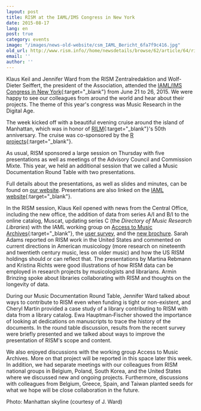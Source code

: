 ```yaml
---
layout: post
title: RISM at the IAML/IMS Congress in New York
date: 2015-08-17
lang: en
post: true
category: events
image: "/images/news-old-website/csm_IAML_Bericht_6fa7f9c416.jpg"
old_url: http://www.rism.info//home/newsdetails/browse/62/article/64/rism-at-the-iamlims-congress-in-new-york.html
email: ''
author: ''
---
```



Klaus Keil and Jennifer Ward from the RISM Zentralredaktion and Wolf-Dieter Seiffert, the president of the Association, attended the [IAML/IMS Congress in New York](http://www.musiclibraryassoc.org/BlankCustom.asp?page=IAML_IMS_2015){:target="_blank"} from June 21 to 26, 2015. We were happy to see our colleagues from around the world and hear about their projects. The theme of this year's congress was Music Research in the Digital Age.



The week kicked off with a beautiful evening cruise around the island of Manhattan, which was in honor of [RILM](http://rilm.org/){:target="_blank"}'s 50th anniversary. The cruise was co-sponsored by the [R projects](http://www.r-musicprojects.org/){:target="_blank"}.

As usual, RISM sponsored a large session on Thursday with five presentations as well as meetings of the Advisory Council and Commission Mixte. This year, we held an additional session that we called a Music Documentation Round Table with two presentations.

Full details about the presentations, as well as slides and minutes, can be found on [our website](/publications/iaml-congresses/2015.html). Presentations are also linked on the [IAML website](http://www.iaml.info/congresses/2015-iamlims-new-york){:target="_blank"}.

In the RISM session, Klaus Keil opened with news from the Central Office, including the new office, the addition of data from series A/I and B/I to the online catalog, Muscat, updating series C (the _Directory of Music Research Libraries_) with the IAML working group on [Access to Music Archives](http://www.iaml.info/working-group-access-music-archives-project){:target="_blank"}, the [user survey](/community/survey-2014-2015.html#c3089), and the [new brochure](/publications/brochures.html). Sarah Adams reported on RISM work in the United States and commented on current directions in American musicology (more research on nineteenth and twentieth century music, less on older music) and how the US RISM holdings should or can reflect that. The presentations by Martina Rebmann and Kristina Richts were good illustrations of how RISM data can be employed in research projects by musicologists and librarians. Armin Brinzing spoke about libraries collaborating with RISM and thoughts on the longevity of data.

During our Music Documentation Round Table, Jennifer Ward talked about ways to contribute to RISM even when funding is tight or non-existent, and Cheryl Martin provided a case study of a library contributing to RISM with data from a library catalog. Ewa Hauptman‐Fischer showed the importance of looking at dedications on manuscripts to trace the history of the documents. In the round table discussion, results from the recent survey were briefly presented and we talked about ways to improve the presentation of RISM's scope and content.

We also enjoyed discussions with the working group Access to Music Archives. More on that project will be reported in this space later this week. In addition, we had separate meetings with our colleagues from RISM national groups in Belgium, Poland, South Korea, and the United States where we discussed new and ongoing projects. Furthermore, discussions with colleagues from Belgium, Greece, Spain, and Taiwan planted seeds for what we hope will be close collaboration in the future.

Photo: Manhattan skyline (courtesy of J. Ward)

